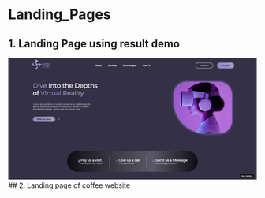 # Landing_Pages
## 1. Landing Page using result demo
<img src="result.png" alt="resultPage"/>
## 2. Landing page of coffee website

